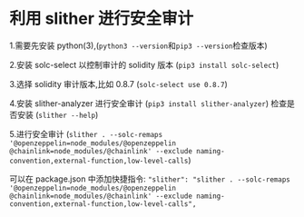 # 利用 slither 进行安全审计

1.需要先安装 python(3),(`python3 --version`和`pip3 --version`检查版本)

2.安装 solc-select 以控制审计的 solidity 版本 (`pip3 install solc-select`)

3.选择 solidity 审计版本,比如 0.8.7 (`solc-select use 0.8.7`)

4.安装 slither-analyzer 进行安全审计 (`pip3 install slither-analyzer`) 检查是否安装 (`slither --help`)

5.进行安全审计 (`slither . --solc-remaps '@openzeppelin=node_modules/@openzeppelin @chainlink=node_modules/@chainlink' --exclude naming-convention,external-function,low-level-calls`)

可以在 package.json 中添加快捷指令: `"slither": "slither . --solc-remaps '@openzeppelin=node_modules/@openzeppelin @chainlink=node_modules/@chainlink' --exclude naming-convention,external-function,low-level-calls",`
